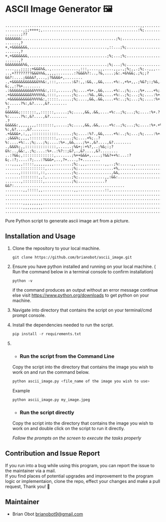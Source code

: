 # ASCII Image Generator 🖼

```
.............................................................,,.....................................
........,;;++++;,...........................................:%;.....................................
.......;??&&&&&&&:..........................................;%;...............................,,....
......,?+,+&&&&&&&,...................................,::...;%;...............................,;:::,
......,?+,+&&&&&&&,...................................;%;...;%;................................::;;,
......,?&&&&&&&&%&,...................................;%;...;%;................................,,:,.
....,,,;;;;;+&&&%&,.,............,:::,....,,,....,,,.,;%;,,.;%;..,,,......,::,........,::,..........
..,+????????&&&%%&,,,,,........:?&&&%?:..,?&,....;&:.+&%&&;.;%;;?&&?:....;&&&&?,...,;?&&&&+,........
.,+&&&&&&&&&&&&%%&:,:::,......:&?:,,:&&,.,&&,....+%:.,+%+,,.;%&?;:;%&,..;%+,,:&&,.,?&;,,:?%+........
.:&&&&&&&&&&&%%%%&:,:::,......;%;....+%+.,&&,....+%:..;%;...;%+....+%;.:%?....:%?.,&?....:%?........
.+&&&&&&&&&&%%%%%&,::::,......;%;....:%&.,&&,....+%:..;%;...;%;....:%+.+%;....,&&,,&?....,&?........
.+&&&&&&&&&&%%%%&:,:::::......;%;....,&&,.&&,....+%:..;%;...;%;....:%+.?%:.....?%:,&?....,&?........
.?&&&&&&;:::::::,,::::::,.....;%;....,&&,.&&,....+%:..;%;...;%;....:%+.?%:.....?%:,&?....,&?........
.?&&&&&:,,,,,,,,::::::::,.....;%;....,&&,.&&,....+%:..;%;...;%;....:%+.+%:.....?%:,&?....,&?........
.+&&&&+,:,,,::::::::::::......;%;....:%?.,&&,....+%:..;%;...;%;....:%+.;%+....,&&,,&?....,&?........
.;&&&%;,,,,::::::::::::,......;%;....+%;..?%:....+%:..;%;...;%;....:%+.,&&,...;%+.,&?....,&?........
.,&&&%;,,::::::::::::::,......;%&+;:+%?,..;%&;:;?&%:..,&&:,.;%;....:%+..:%?::;&?,.,&?....,&?........
..:?&&;,::::::::::::::,.......;%++&&&+,....;?&&?++%:...:?&;.:?;....:?;...:?&&&+,..,?+....,?+........
...,,,,,:::::,,,,,,,,,........;%;.,,,........,,..;%:.....,,................,,,......................
.......:::::::::::,...........;%;................+%,................................................
......,::::::::,::,...........;%;...............,&&,................................................
.......::::::::,,:,...........;%;............,,:&&:.................................................
.......,:::::::::,............;%;............?&&?:..................................................
........,,:::::,,..............,,............::,....................................................
....................................................................................................
....................................................................................................
........,,,,,,,,,...................................................................................
........,,,,,,,,,...................................................................................
....................................................................................................
```

Pure Python script to generate ascii image art from a picture.

## Installation and Usage
1. Clone the repository to your local machine.
     ```git
     git clone https://github.com/brianobot/ascii_image.git
     ```
2. Ensure you have python installed and running on your local machine.
     ( Run the command below in a terminal console to confirm installation)
     ```
     python -v
     ```
     if the command produces an output without an error message continue <br/>
     else visit https://www.python.org/downloads to get python on your machine.

3. Navigate into directory that contains the script on your terminal/cmd prompt console.

4. Install the dependencies needed to run the script.
     ```python
     pip install -r requirements.txt
     ```
5. 
   - ### Run the script from the Command Line  
   Copy the script into the directory that contains the image you wish to work on
   and run the command below.

   ```python
   python ascii_image.py <file_name of the image you wish to use>
   ```

   Example
   ```python
   python ascii_image.py my_image.jpeg
   ```

   - ### Run the script directly
   Copy the script into the directory that contains the image you wish to work on and 
   double click on the script to run it directly.

   *Follow the prompts on the screen to execute the tasks properly*

## Contribution and Issue Report
If you run into a bug while using this program, you can report the issue to the maintainer via a mail.<br/>
If you find places of potential upgrades and improvement to the program logic or implementaion,
clone the repo, effect your changes and 
make a pull request, Thank you! 🤗

## Maintainer
- Brian Obot <brianobot9@gmail.com>